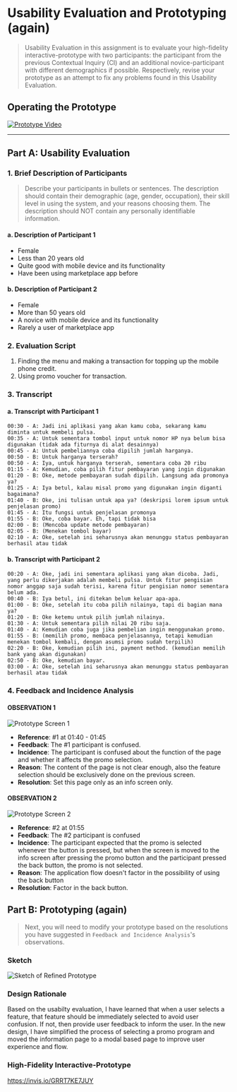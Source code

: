 # Usability Evaluation and Prototyping (again)
> Usability Evaluation in this assignment is to evaluate your high-fidelity interactive-prototype with two participants:
> the participant from the previous Contextual Inquiry (CI) 
> and an additional novice-participant with different demographics if possible.
> Respectively, revise your prototype as an attempt to fix any problems found in this Usability Evaluation.

## Operating the Prototype
<!-- > Record a video (screen-recording is preferred) while you operating your prototype.
> Present the ideal case on how to interact with the prototype from the beginning to the end.
> Upload the video on any video-sharing website (e.g., YouTube), then attach the video link on this report. -->

[![Prototype Video](http://img.youtube.com/vi/NMy1xyFa9Pc/0.jpg)](https://www.youtube.com/watch?v=NMy1xyFa9Pc)

---

## Part A: Usability Evaluation
<!-- > In this part, you should prepare your high-fidelity interactive-prototype from the assignment 2.
> Invite the participant from your previous CI to test the prototype.
> You also need to invite one more novice participant.
> As with the CI, you might need to videotape your sessions.
> You can benefit from the videotape while writing your `Recording Transcript` later. -->

### 1. Brief Description of Participants
> Describe your participants in bullets or sentences.
> The description should contain their demographic (age, gender, occupation),
> their skill level in using the system, and your reasons choosing them.
> The description should NOT contain any personally identifiable information.

#### a. Description of Participant 1
- Female
- Less than 20 years old
- Quite good with mobile device and its functionality
- Have been using marketplace app before

#### b. Description of Participant 2
- Female
- More than 50 years old
- A novice with mobile device and its functionality
- Rarely a user of marketplace app

### 2. Evaluation Script
<!-- 
> Write the questions you ask and the instructions you use to direct the participants on what to do.
> If it is the same as previous assignments, please mention this, yet go ahead and INCLUDE it again,
> so we have everything in one place.
> Note that the evaluation script must include exactly what you plan to say to the participants. 
-->

1. Finding the menu and making a transaction for topping up the mobile phone credit.
2. Using promo voucher for transaction.


### 3. Transcript
<!--
> Provide a summary of what the participant did and said, and what you did and said.
> If at some points you have to help the participants, because they cannot figure out what to do,
> that scene must be included in the transcript.
> It is not necessary to write down every word the participant said,
> just what is interesting and useful.
> Ensure to write down all the actions on the device, whether correct or wrong.
> Remember to supplement the transcript with time-codes or line-numbers. 
-->

#### a. Transcript with Participant 1
```
00:30 - A: Jadi ini aplikasi yang akan kamu coba, sekarang kamu diminta untuk membeli pulsa.
00:35 - A: Untuk sementara tombol input untuk nomor HP nya belum bisa digunakan (tidak ada fiturnya di alat desainnya)
00:45 - A: Untuk pembeliannya coba dipilih jumlah harganya.
00:50 - B: Untuk harganya terserah?
00:50 - A: Iya, untuk harganya terserah, sementara coba 20 ribu
01:15 - A: Kemudian, coba pilih fitur pembayaran yang ingin digunakan
01:20 - B: Oke, metode pembayaran sudah dipilih. Langsung ada promonya ya?
01:25 - A: Iya betul, kalau misal promo yang digunakan ingin diganti bagaimana?
01:40 - B: Oke, ini tulisan untuk apa ya? (deskripsi lorem ipsum untuk penjelasan promo)
01:45 - A: Itu fungsi untuk penjelasan promonya
01:55 - B: Oke, coba bayar. Eh, tapi tidak bisa
02:00 - B: (Mencoba update metode pembayaran)
02:05 - B: (Menekan tombol bayar)
02:10 - A: Oke, setelah ini seharusnya akan menunggu status pembayaran berhasil atau tidak
```
#### b. Transcript with Participant 2
```
00:20 - A: Oke, jadi ini sementara aplikasi yang akan dicoba. Jadi, yang perlu dikerjakan adalah membeli pulsa. Untuk fitur pengisian nomor anggap saja sudah terisi, karena fitur pengisian nomor sementara belum ada.
00:40 - B: Iya betul, ini ditekan belum keluar apa-apa.
01:00 - B: Oke, setelah itu coba pilih nilainya, tapi di bagian mana ya?
01:20 - B: Oke ketemu untuk pilih jumlah nilainya.
01:30 - A: Untuk sementara pilih nilai 20 ribu saja.
01:40 - A: Kemudian coba juga jika pembelian ingin menggunakan promo.
01:55 - B: (memilih promo, membaca penjelasannya, tetapi kemudian menekan tombol kembali, dengan asumsi promo sudah terpilih)
02:20 - B: Oke, kemudian pilih ini, payment method. (kemudian memilih bank yang akan digunakan)
02:50 - B: Oke, kemudian bayar.
03:00 - A: Oke, setelah ini seharusnya akan menunggu status pembayaran berhasil atau tidak
```
### 4. Feedback and Incidence Analysis
<!--
> Record your observations per prototype screen followed by reference, feedback, incidence, reason, and resolution.
-->

#### OBSERVATION 1
![Prototype Screen 1](/img/1.png)

 - **Reference**: #1 at 01:40 - 01:45
 - **Feedback**: The #1 participant is confused.
 - **Incidence**: The participant is confused about the function of the page and whether it affects the promo selection.
 - **Reason**: The content of the page is not clear enough, also the feature selection should be exclusively done on the previous screen.
 - **Resolution**: Set this page only as an info screen only.
 
#### OBSERVATION 2
![Prototype Screen 2](/img/2.png)

 - **Reference**: #2 at 01:55
 - **Feedback**: The #2 participant is confused
 - **Incidence**: The participant expected that the promo is selected whenever the button is pressed, but when the screen is moved to the info screen after pressing the promo button and the participant pressed the back button, the promo is not selected. 
 - **Reason**: The application flow doesn't factor in the possibility of using the back button
 - **Resolution**: Factor in the back button.

## Part B: Prototyping (again)
> Next, you will need to modify your prototype 
> based on the resolutions you have suggested in `Feedback and Incidence Analysis`'s observations.

### Sketch
<!-- 
> Draw a sketch of your prototype that is refined based according to the aforementioned observations on a paper.
> Afterwards, scan the sketch or make the photograph of it and attach it on this report's section.
> Please make sure the any texts on the sketch are readable. 
-->

![Sketch of Refined Prototype](/img/lo-fi.jpg)

### Design Rationale
<!--
> Please write a paragraph expressing what you have learned from the usability evaluation, 
> and how it is reflected in your design.
-->

Based on the usabilty evaluation, I have learned that when a user selects a feature, that feature should be immediately selected to avoid user confusion. If not, then provide user feedback to inform the user. In the new design, I have simplified the process of selecting a promo program and moved the information page to a modal based page to improve user experience and flow.

### High-Fidelity Interactive-Prototype
<!--
> Create a high-fidelity interactive-prototype based on the `Sketch` you have drawn.
> You can use any prototyping tools: InVision, Adobe XD, or even Microsoft PowerPoint.
-->
https://invis.io/GRRT7KE7JUY